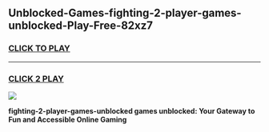 
## Unblocked-Games-fighting-2-player-games-unblocked-Play-Free-82xz7
<h3>
<a href="https://premium76.site?title=fighting-2-player-games-unblocked&ref=18A1">CLICK TO PLAY</a></h3>
<hr>

<h3>
<a href="https://premium76.site?title=fighting-2-player-games-unblocked&ref=18A1">CLICK 2 PLAY</a>
  
</h3>

<a href="https://premium76.site?title=fighting-2-player-games-unblocked&ref=18A1"><img src="https://clearcache.store/games.png"></a>


**fighting-2-player-games-unblocked games unblocked: Your Gateway to Fun and Accessible Online Gaming**
